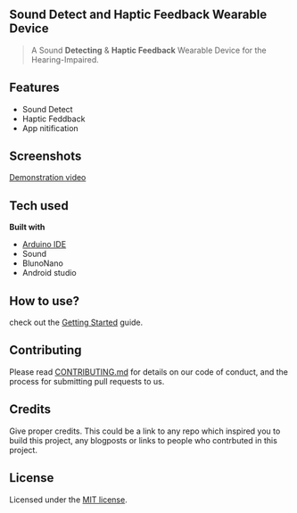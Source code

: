 ## Sound Detect and Haptic Feedback Wearable Device 

> A Sound **Detecting** & **Haptic Feedback** Wearable Device for the Hearing-Impaired.

## Features

- Sound Detect
- Haptic Feddback
- App nitification

 
## Screenshots

 [Demonstration video](https://youtu.be/sZo0_dYGKFw)

## Tech used

<b>Built with</b>
- [Arduino IDE](https://electron.atom.io)
- Sound
- BlunoNano
- Android studio


## How to use?

check out the [Getting Started](#) guide.


## Contributing

Please read [CONTRIBUTING.md](https://gist.github.com/emily7485/be9662f632063012c84f394ab0ff423b) for details on our code of conduct, and the process for submitting pull requests to us.


## Credits

Give proper credits. This could be a link to any repo which inspired you to build this project, any blogposts or links to people who contrbuted in this project. 

## License
Licensed under the [MIT license](https://github.com/imakewebthings/waypoints/blob/master/licenses.txt).

